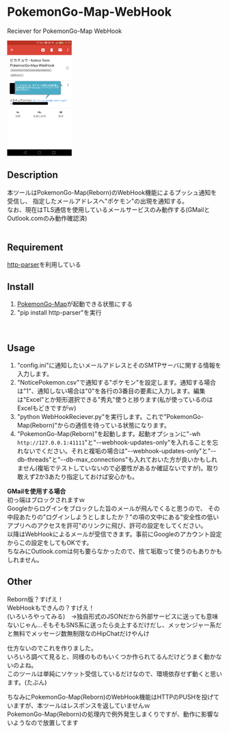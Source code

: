 # PokemonGo-Map-WebHook
Reciever for PokemonGo-Map WebHook  

<img src="images/demo01.png" width="30%">
<br>

## Description
本ツールはPokemonGo-Map(Reborn)のWebHook機能によるプッシュ通知を受信し、
指定したメールアドレスへ"ポケモン"の出現を通知する。  
なお、現在はTLS通信を使用しているメールサービスのみ動作する(GMailとOutlook.comのみ動作確認済)  
<br>

## Requirement
[http-parser](https://pypi.python.org/pypi/http-parser/ "http-parser")を利用している
<br>

## Install
1. [PokemonGo-Map](https://github.com/PokemonGoMap/PokemonGo-Map "PokemonGo-Map")が起動できる状態にする  
2. "pip install http-parser"を実行  
<br>

## Usage
1. "config.ini"に通知したいメールアドレスとそのSMTPサーバに関する情報を入力します。  
2. "NoticePokemon.csv"で通知する"ポケモン"を設定します。通知する場合は"1"、通知しない場合は"0"を各行の3番目の要素に入力します。編集は"Excel"とか矩形選択できる"秀丸"使うと捗ります(私が使っているのはExcelもどきですがｗ)  
3. "python WebHookReciever.py"を実行します。これで"PokemonGo-Map(Reborn)"からの通信を待っている状態になります。  
4. "PokemonGo-Map(Reborn)"を起動します。起動オプションに"-wh `http://127.0.0.1:41111`"と"--webhook-updates-only"を入れることを忘れないでください。それと複垢の場合は"--webhook-updates-only"と"--db-threads"と"--db-max_connections"も入れておいた方が良いかもしれません(複垢でテストしていないので必要性があるか確証ないですが)。取り敢えず2か3あたり指定しておけば安心かも。  
  
**GMailを使用する場合**  
初っ端はブロックされますｗ  
Googleからログインをブロックした旨のメールが飛んでくると思うので、
その中段あたりの"ログインしようとしましたか？"の項の文中にある"安全性の低いアプリへのアクセスを許可"のリンクに飛び、許可の設定をしてください。  
以降はWebHookによるメールが受信できます。事前にGoogleのアカウント設定からこの設定をしてもOKです。  
ちなみにOutlook.comは何も要らなかったので、捨て垢取って使うのもありかもしれません。
<br>

## Other
Reborn版？すげえ！  
WebHookもできんの？すげえ！  
(いろいろやってみる)　→独自形式のJSONだから外部サービスに送っても意味ないじゃん…そもそもSNS系に送ったら炎上するだけだし、メッセンジャー系だと無料でメッセージ数無制限なのHipChatだけやんけ  
  
仕方ないのでこれを作りました。  
いろいろ調べて見ると、同様のものもいくつか作られてるんだけどうまく動かないのよね。  
このツールは単純にソケット受信しているだけなので、環境依存せず動くと思います。(たぶん)  
  
ちなみにPokemonGo-Map(Reborn)のWebHook機能はHTTPのPUSHを投げていますが、本ツールはレスポンスを返していませんｗ  
PokemonGo-Map(Reborn)の処理内で例外発生しまくりですが、動作に影響ないようなので放置してます


